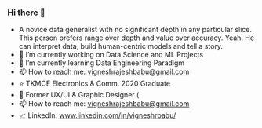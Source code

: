 ### Hi there 👋

- A novice data generalist with no significant depth in any particular slice. This person prefers range over depth and value over accuracy. Yeah. He can interpret data, build human-centric models and tell a story.
- 🔭 I’m currently working on Data Science and ML Projects
- 🌱 I’m currently learning Data Engineering Paradigm
- 📫 How to reach me: vigneshrajeshbabu@gmail.com
- ⭐ TKMCE Electronics & Comm. 2020 Graduate
- 🎇 Former UX/UI & Graphic Designer (
- 📫 How to reach me: vigneshrajeshbabu@gmail.com
- 📈 LinkedIn: www.linkedin.com/in/vigneshrbabu/
<!--
**vrbabu9000/vrbabu9000** is a ✨ _special_ ✨ repository because its `README.md` (this file) appears on your GitHub profile.

Here are some ideas to get you started:

- 🔭 I’m currently working on ...
- 🌱 I’m currently learning ...
- 👯 I’m looking to collaborate on ...
- 🤔 I’m looking for help with ...
- 💬 Ask me about ...
- 📫 How to reach me: ...
- 😄 Pronouns: ...
- ⚡ Fun fact: ...
-->

